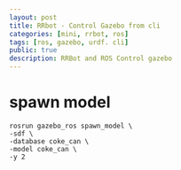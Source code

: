 ```yaml
---
layout: post
title: RRbot - Control Gazebo from cli
categories: [mini, rrbot, ros]
tags: [ros, gazebo, urdf. cli]
public: true
description: RRBot and ROS Control gazebo
---
```


# spawn model
```
rosrun gazebo_ros spawn_model \
-sdf \
-database coke_can \
-model coke_can \
-y 2
```